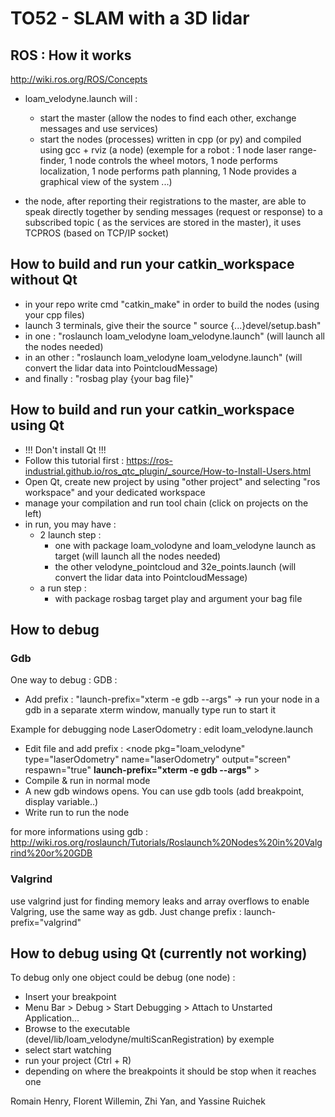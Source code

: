 # TO52 - SLAM with a 3D lidar

## ROS : How it works

http://wiki.ros.org/ROS/Concepts

- loam_velodyne.launch will :
	- start the master (allow the nodes to find each other, exchange messages and use services)
	- start the nodes (processes) written in cpp (or py) and compiled using gcc + rviz (a node)
		(exemple for a robot : 1 node laser range-finder, 1 node controls the wheel motors, 1 node performs localization, 1 node performs path planning, 1 Node provides a graphical view of the system ...)

- the node, after reporting their registrations to the master, are able to speak directly together by sending messages (request or response) to a subscribed topic ( as the services are stored in the master), it uses TCPROS (based on TCP/IP socket)



## How to build and run your catkin_workspace without Qt

- in your repo write cmd "catkin_make" in order to build the nodes (using your cpp files)
- launch 3 terminals, give their the source " source {...}devel/setup.bash"
- in one : "roslaunch loam_velodyne loam_velodyne.launch" (will launch all the nodes needed)
- in an other : "roslaunch loam_velodyne loam_velodyne.launch" (will convert the lidar data into PointcloudMessage)
- and finally : "rosbag play {your bag file}"



## How to build and run your catkin_workspace using Qt

- !!! Don't install Qt !!!
- Follow this tutorial first : https://ros-industrial.github.io/ros_qtc_plugin/_source/How-to-Install-Users.html
- Open Qt, create new project by using "other project" and selecting "ros workspace" and your dedicated workspace
- manage your compilation and run tool chain (click on projects on the left)
- in run, you may have :
    - 2 launch step :
        - one with package loam_volodyne and loam_velodyne launch as target (will launch all the nodes needed)
        - the other velodyne_pointcloud and 32e_points.launch (will convert the lidar data into PointcloudMessage)
    - a run step : 
        - with package rosbag target play and argument your bag file


## How to debug
### Gdb

One way to debug :
GDB : 
- Add prefix : "launch-prefix="xterm -e gdb --args" -> run your node in a gdb in a separate xterm window, manually type run to start it

Example for debugging node LaserOdometry : edit loam_velodyne.launch
- Edit file and add prefix :
	<node pkg="loam_velodyne" type="laserOdometry" name="laserOdometry" output="screen" respawn="true"  **launch-prefix="xterm -e gdb --args"** >
	    <param name="scanPeriod" value="$(arg scanPeriod)" />
	 </node>
- Compile & run in normal mode
- A new gdb windows opens. You can use gdb tools (add breakpoint, display variable..)
- Write run to run the node

for more informations using gdb : http://wiki.ros.org/roslaunch/Tutorials/Roslaunch%20Nodes%20in%20Valgrind%20or%20GDB

### Valgrind 

use valgrind just for finding memory leaks and array overflows
to enable Valgring, use the same way as gdb. Just change prefix : launch-prefix="valgrind"


## How to debug using Qt (currently not working)

To debug only one object could be debug (one node) : 
- Insert your breakpoint
- Menu Bar > Debug > Start Debugging > Attach to Unstarted Application...
- Browse to the executable (devel/lib/loam_velodyne/multiScanRegistration) by exemple
- select start watching
- run your project (Ctrl + R)
- depending on where the breakpoints it should be stop when it reaches one 


Romain Henry, Florent Willemin, Zhi Yan, and Yassine Ruichek
